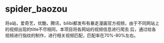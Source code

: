 # spider_baozou
将a站，爱奇艺，优酷，腾讯，bilibi都发布有暴走漫画官方视频，由于不同网站上的视频出现的title不尽相同，本项目将各网站的视频信息进行爬去
后，通过给各视频进行指纹的制作，进行相关视频匹配，匹配率在70%-80%左右。
